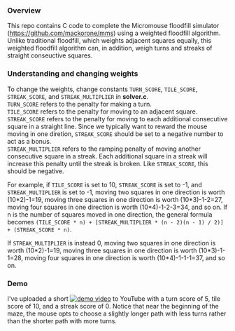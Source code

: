 ### Overview

This repo contains C code to complete the Micromouse floodfill simulator (https://github.com/mackorone/mms) using a weighted floodfill algorithm. Unlike traditional floodfill, which weights adjacent squares equally, this weighted floodfill algorithm can, in addition, weigh turns and streaks of straight conseuctive squares.

### Understanding and changing weights

To change the weights, change constants ```TURN_SCORE```, ```TILE_SCORE```, ```STREAK_SCORE```, and ```STREAK_MULTIPLIER``` in **solver.c**. \
```TURN_SCORE``` refers to the penalty for making a turn. \
```TILE_SCORE``` refers to the penalty for moving to an adjacent square.\
```STREAK_SCORE``` refers to the penalty for moving to each additional consecutive square in a straight line. Since we typically want to reward the mouse moving in one diretion, ```STREAK_SCORE``` should be set to a negative number to act as a bonus. \
```STREAK_MULTIPLIER``` refers to the ramping penalty of moving another consecutive square in a streak. Each additional square in a streak will increase this penalty until the streak is broken. Like ```STREAK_SCORE```, this should be negative.

For example, if ```TILE_SCORE``` is set to 10, ```STREAK_SCORE``` is set to -1, and ```STREAK_MULTIPLIER``` is set to -1, moving two squares in one direction is worth (10\*2)-1=19, moving three squares in one direction is worth (10\*3)-1-2=27, moving four squares in one direction is worth (10\*4)-1-2-3=34, and so on. If n is the number of squares moved in one direction, the general formula becomes ```(TILE_SCORE * n) + [STREAK_MULTIPLIER * (n - 2)(n - 1) / 2)] + (STREAK_SCORE * n)```. 

If ```STREAK_MULTIPLIER``` is instead 0, moving two squares in one direction is worth (10\*2)-1=19, moving three squares in one direction is worth (10\*3)-1-1=28, moving four squares in one direction is worth (10\*4)-1-1-1=37, and so on.

### Demo

I've uploaded a short [![demo video](https://img.youtube.com/vi/YOUTUBE_VIDEO_ID_HERE/0.jpg)](https://www.youtube.com/watch?v=JVsRV0mu0jg) to YouTube with a turn score of 5, tile score of 10, and a streak score of 0. Notice that near the beginning of the maze, the mouse opts to choose a slightly longer path with less turns rather than the shorter path with more turns.

